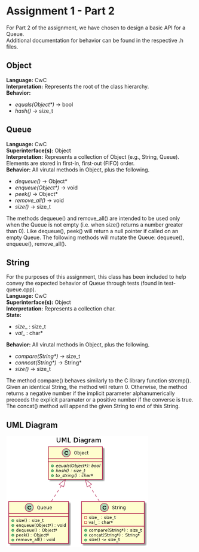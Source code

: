 # Assignment 1 - Part 2
For Part 2 of the assignment, we have chosen to design a basic API for a Queue.  
Additional documentation for behavior can be found in the respective .h files.

## Object
**Language:** CwC  
**Interpretation:** Represents the root of the class hierarchy.  
**Behavior:**  
- _equals(Object*)_ -> bool  
- _hash()_ -> size_t

## Queue
**Language:** CwC  
**Superinterface(s):** Object  
**Interpretation:** Represents a collection of Object (e.g., String, Queue). Elements are stored in first-in, first-out (FIFO) order.  
**Behavior:** All virutal methods in Object, plus the following.  
- _dequeue()_ -> Object*  
- _enqueue(Object*)_ -> void
- _peek()_ -> Object*
- _remove_all()_ -> void
- _size()_ -> size_t

The methods dequeue() and remove_all() are intended to be used only when the Queue is not empty (i.e. when size() returns a number greater than 0). Like dequeue(), peek() will return a null pointer if called on an empty Queue. The following methods will mutate the Queue: dequeue(), enqueue(), remove_all().  

## String
For the purposes of this assignment, this class has been included to help convey the expected behavior of Queue through tests (found in test-queue.cpp).  
**Language:** CwC  
**Superinterface(s):** Object  
**Interpretation:** Represents a collection char.  
**State:**  
- _size__ : size_t
- _val__ : char*

**Behavior:** All virutal methods in Object, plus the following.  
- _compare(String*)_ -> size_t
- _conncat(String*)_ -> String*
- _size()_ -> size_t

The method compare() behaves similarly to the C library function strcmp(). Given an identical String, the method will return 0. Otherwise, the method returns a negative number if the implicit parameter alphanumerically preceeds the explicit paramater or a positive number if the converse is true.  
The concat() method will append the given String to end of this String.

## UML Diagram
![UML Diagram](https://github.com/ifteda/CS4500-A1-Part2/blob/master/uml%20diagram.png?raw=true)
